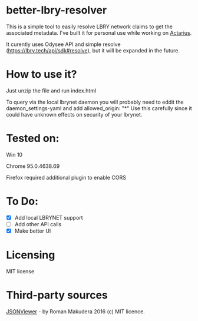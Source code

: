 # better-lbry-resolver
This is a simple tool to easily resolve LBRY network claims to get the associated metadata. 
I've built it for personal use while working on [Actarius](https://github.com/Shroom2020/actarius-lbry-browser).

It curently uses Odysee API and simple resolve (https://lbry.tech/api/sdk#resolve), but it will be expanded in the future.

# How to use it?
Just unzip the file and run index.html

To query via the local lbrynet daemon you will probably need to eddit the daemon_settings-yaml and add allowed_origin: "*" 
Use this carefully since it could have unknown effects on security of your lbrynet.

# Tested on:
Win 10

Chrome 95.0.4638.69

Firefox required additional plugin to enable CORS

# To Do:
- [x] Add local LBRYNET support
- [ ] Add other API calls
- [x] Make better UI

# Licensing
MIT license

# Third-party sources
[JSONViewer](https://github.com/LorDOniX/json-viewer) - by Roman Makudera 2016 (c) MIT licence.
 
